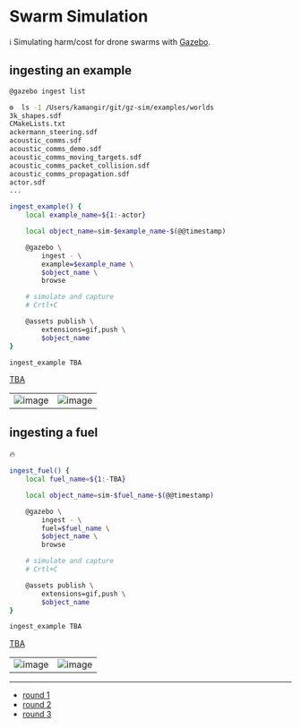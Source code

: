 # Swarm Simulation

ℹ️ Simulating harm/cost for drone swarms with [Gazebo](https://gazebosim.org/home).

## ingesting an example

```bash
@gazebo ingest list
```
```bash
⚙️  ls -1 /Users/kamangir/git/gz-sim/examples/worlds
3k_shapes.sdf
CMakeLists.txt
ackermann_steering.sdf
acoustic_comms.sdf
acoustic_comms_demo.sdf
acoustic_comms_moving_targets.sdf
acoustic_comms_packet_collision.sdf
acoustic_comms_propagation.sdf
actor.sdf
...
```

```bash
ingest_example() {
    local example_name=${1:-actor}

    local object_name=sim-$example_name-$(@@timestamp)

    @gazebo \
        ingest - \
        example=$example_name \
        $object_name \
        browse

    # simulate and capture
    # Crtl+C

    @assets publish \
        extensions=gif,push \
        $object_name
}

ingest_example TBA
```


[TBA](https://kamangir-public.s3.ca-central-1.amazonaws.com/TBA.tar.gz)

| | |
|-|-|
| ![image](https://github.com/kamangir/assets/blob/main/blue-flie/gazebo-TBA.png?raw=true) | ![image](https://github.com/kamangir/assets/blob/main/TBA/TBA.gif?raw=true) |

## ingesting a fuel

🔥

```bash
ingest_fuel() {
    local fuel_name=${1:-TBA}

    local object_name=sim-$fuel_name-$(@@timestamp)

    @gazebo \
        ingest - \
        fuel=$fuel_name \
        $object_name \
        browse

    # simulate and capture
    # Crtl+C

    @assets publish \
        extensions=gif,push \
        $object_name
}

ingest_example TBA
```


[TBA](https://kamangir-public.s3.ca-central-1.amazonaws.com/TBA.tar.gz)

| | |
|-|-|
| ![image](https://github.com/kamangir/assets/blob/main/blue-flie/gazebo-TBA.png?raw=true) | ![image](https://github.com/kamangir/assets/blob/main/TBA/TBA.gif?raw=true) |

---

- [round 1](./gazebo-01.md)
- [round 2](./gazebo-02.md)
- [round 3](./gazebo-03.md)
